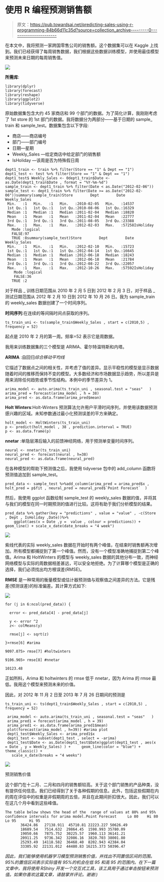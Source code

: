 # 使用 R 编程预测销售额

> 原文：<https://pub.towardsai.net/predicting-sales-using-r-programming-84b66d11c35d?source=collection_archive---------0----------------------->

在本文中，我将预测一家跨国零售公司的销售额。这个数据集可以在 Kaggle 上找到。我们已经获得了每周销售数据，我们根据这些数据训练模型，并使用最佳模型来预测未来日期的每周销售值。

![](img/11323bffa3eeb66ec1eff8ad54dc2d24.png)

**所需库**:

```
library(dplyr)
library(forecast)
library(reshape)
library(ggplot2)
library(tidyverse)
```

原始数据集包含大约 45 家商店和 99 个部门的数据。为了简化计算，我刚刚考虑了 1st store 的 1st 部门的数据。我将数据分为两部分——基于日期的 sample_ train 和 sample_test。数据集包含以下字段:

*   商店——商店编号
*   部门——部门编号
*   日期—星期
*   Weekly_Sales —给定商店中给定部门的销售额
*   IsHoliday —该周是否为特殊假日周

```
dept1_train <- train %>% filter(Store == "1" & Dept == "1")
dept1_test <- test %>% filter(Store == "1" & Dept == "1")
dept1_test$ Weekly_Sales <- 0dept1_train$Date <- as.Date(dept1_train$Date , format = "%Y-%m-%d")
sample_train <- dept1_train %>% filter(Date < as.Date("2012-02-06"))
sample_test <- dept1_train %>% filter(Date >= as.Date("2012-02-06"))summary(sample_train)Store        Dept        Date             Weekly_Sales        
 Min.   :1   Min.   :1   Min.   :2010-02-05   Min.   :14537     
 1st Qu.:1   1st Qu.:1   1st Qu.:2010-08-06   1st Qu.:16329          
 Median :1   Median :1   Median :2011-02-04   Median :18820          
 Mean   :1   Mean   :1   Mean   :2011-02-04   Mean   :22777                  
 3rd Qu.:1   3rd Qu.:1   3rd Qu.:2011-08-05   3rd Qu.:23388                  
 Max.   :1   Max.   :1   Max.   :2012-02-03   Max.   :57258IsHoliday      
   Mode :logical  
   FALSE:97       
   TRUE :8summary(sample_test)Store        Dept        Date             Weekly_Sales        
 Min.   :1   Min.   :1   Min.   :2012-02-10   Min.   :15723   
 1st Qu.:1   1st Qu.:1   1st Qu.:2012-04-14   1st Qu.:16645        
 Median :1   Median :1   Median :2012-06-18   Median :18243          
 Mean   :1   Mean   :1   Mean   :2012-06-18   Mean   :21784                  
 3rd Qu.:1   3rd Qu.:1   3rd Qu.:2012-08-22   3rd Qu.:22057                  
 Max.   :1   Max.   :1   Max.   :2012-10-26   Max.   :57592IsHoliday      
    Mode :logical  
    FALSE:36       
   TRUE :2
```

对于样品 _ 训练日期范围从 2010 年 2 月 5 日到 2012 年 2 月 3 日，对于样品 _ 测试日期范围从 2012 年 2 月 10 日到 2012 年 10 月 26 日。我为 sample_train 的 weekly_sales 数据创建了一个时间序列。

**时间序列**:在连续的等间隔时间点获取的序列。

```
ts_train_uni <- ts(sample_train$Weekly_Sales , start = c(2010,5) , frequency = 52)
```

起点是 2010 年 2 月的第一周。频率=52 表示它是周数据。

我用来训练数据集的三个模型是 ARIMA、霍尔特温特斯和内塔。

**ARIMA** :自回归*综合移动平均线*

它描述了数据点之间的相关性，并考虑了值的差异。显示平稳性的模型是显示数据随着时间的推移而保持不变的模型。大多数经济和市场数据显示趋势，所以差异是用来消除任何趋势或季节性结构。本例中的季节差异为 1。

```
arima_model <- auto.arima(ts_train_uni , seasonal.test = "seas"   )
arima_pred = forecast(arima_model , h = 38)
arima_pred <- as.data.frame(arima_pred$mean)
```

**Holt Winters**:Holt-Winters 预测算法允许用户平滑时间序列，并使用该数据预测感兴趣的区域。未知参数通过最小化预测误差的平方来确定。

```
holt_model <- HoltWinters(ts_train_uni)
p <- predict(holt_model , 38 , prediction.interval = TRUE)
p <- as.data.frame(p)
```

**nnetar** :单隐层滞后输入的前馈神经网络，用于预测单变量时间序列。

```
neural <- nnetar(ts_train_uni)
neural_pred <- forecast(neural , h=38)
neural_pred <- as.data.frame(neural_pred)
```

在各种模型的帮助下预测值之后，我使用 tidyverse 包中的 add_column 函数将预测值追加到 sample_test。

```
pred_data <- sample_test %>%add_column(arima_pred = arima_pred$x , holt_pred = p$fit , neural_pred = neural_pred$`Point Forecast`  )
```

然后，我使用 ggplot 函数绘制 sample_test 的 weekly_sales 数据的值，并将其与我们的模型在同一时期预测的值进行比较。这将有助于我们分析模型的结果。

```
pred_data %>% gather(key = "predictions" , value = "value" , -c(Store , Dept , IsHoliday ,Date))%>% 
    ggplot(aes(x = Date ,y =  value , colour = predictions)) + geom_line() + scale_x_date(date_breaks = "4 week")
```

![](img/53122166b8ee02a6466413841eb5742e.png)

紫线代表的实际 weekly_sales 数据在开始时有两个峰值，在结束时销售额再次增加。所有模型都捕捉到了第一个峰值。然而，没有一个模型准确地捕捉到第二个峰值。Arima 和 HoltWinters 的模型与 weekly_sales 数据的其他分布一致，而神经网络模型与实际的周数据相差甚远，可以安全地拒绝。为了计算哪个模型是正确的选择，我们必须找出均方根误差(RMSE)。

**RMSE** 是一种常用的衡量模型或估计器预测值与观察值之间差异的方法。它是残差(预测误差)的标准偏差。其计算方式如下:

![](img/1fddf52df242b0601886ed39db639382.png)

```
for (j in 6:ncol(pred_data)) {

  error <- pred_data[4] - pred_data[j]

  y <- error ^2
  z<- colMeans(y)

  rmse[j] <- sqrt(z)

}>rmse[6] #arima

9097.075> rmse[7] #holtwinters

9106.965> rmse[8] #nnetar

10123.48
```

正如所料，Arima 和 holtwinters 的 rmse 低于 nnetar，因为 Arima 的 rmse 最低。我用这个模型来预测未来的价值。

因此，对 2012 年 11 月 2 日至 2013 年 7 月 26 日期间的预测是

```
ts_train_uni <- ts(dept1_train$Weekly_Sales , start = c(2010,5) , frequency = 52)

 arima_model <- auto.arima(ts_train_uni , seasonal.test = "seas"   )
 arima_pred1 = forecast(arima_model , h = 39)
 arima_pred1 <- as.data.frame(arima_pred1$mean)
 plot(forecast(arima_model , h=39)) #arima plot
 dept1_test$Weekly_Sales <- arima_pred1$x
 dept1_test <- subset(dept1_test , select = -arima)
 dept1_test$Date <- as.Date(dept1_test$Date)ggplot(dept1_test , aes(x = Date , y = Weekly_Sales) ) +     geom_line(color = "blue") + theme_classic() +
   scale_x_date(breaks = "4 weeks")
```

![](img/6e04c7085efa643abdf2bf2da2214f2b.png)

预测销售价值

这个部门在十二月、二月和四月的销售额较高。关于这个部门销售的产品种类，没有提供任何信息。我们已经得到了关于各种假期的信息。此外，包括这些假期在内的周在评估中的权重是非假期周的五倍，并且在此期间折扣很大。因此，我们可以在这几个月中看到这些峰值。

```
The table below shows the head of the  range of values at 80% and 95% confidence intervals for arima model.Point Forecast     Lo 80    Hi 80     Lo 95      Hi 95
       36424.86   27138.911  45710.81 22223.227 50626.49
       18689.54   7514.632  29864.45  1598.993 35780.09
       19050.66   7875.752  30225.57  1960.113 36141.21
       20911.25   9736.342  32086.16  3820.703 38001.80
       25293.49  14118.582  36468.40  8202.943 42384.04
       33305.92  22131.012  44480.83 16215.373 50396.47
```

*因此，我们能够使用机器学习模型预测销售价值，并找出不同置信区间的范围。95%的置信区间表示实际值有 95%的机会在低 95 和高 95 的范围内。在下一篇文章中，我将使用 RShiny 开发一个交互式工具，该工具用于通过单击按钮来预测值。如果你喜欢这篇文章，请鼓掌并评论。谢谢:)*